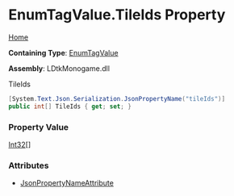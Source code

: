 # EnumTagValue\.TileIds Property

[Home](../../../README.md)

**Containing Type**: [EnumTagValue](../README.md)

**Assembly**: LDtkMonogame\.dll

  
 TileIds 

```csharp
[System.Text.Json.Serialization.JsonPropertyName("tileIds")]
public int[] TileIds { get; set; }
```

### Property Value

[Int32](https://docs.microsoft.com/en-us/dotnet/api/system.int32)\[\]

### Attributes

* [JsonPropertyNameAttribute](https://docs.microsoft.com/en-us/dotnet/api/system.text.json.serialization.jsonpropertynameattribute)

